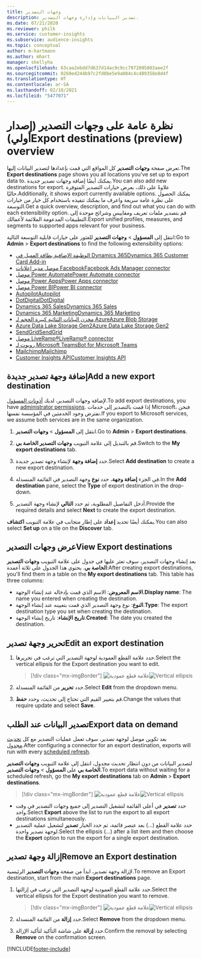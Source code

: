 ```yaml
---
title: وجهات التصدير
description: تصدير البيانات وإدارة وجهات التصدير.
ms.date: 07/21/2020
ms.reviewer: philk
ms.service: customer-insights
ms.subservice: audience-insights
ms.topic: conceptual
author: m-hartmann
ms.author: mhart
manager: shellyha
ms.openlocfilehash: 63caa2ebdd7d637d14ac9c9cc7972095803aee2f
ms.sourcegitcommit: 0260ed244b97c2fd0be5e9a084c4c489358e8d4f
ms.translationtype: HT
ms.contentlocale: ar-SA
ms.lasthandoff: 02/18/2021
ms.locfileid: "5477071"
---
```

# <a name="export-destinations-preview-overview"></a><span data-ttu-id="4fef9-103">نظرة عامة على وجهات التصدير (إصدار أولي)</span><span class="sxs-lookup"><span data-stu-id="4fef9-103">Export destinations (preview) overview</span></span>

<span data-ttu-id="4fef9-104">تعرض صفحة **وجهات التصدير** كل المواقع التي قمت بإعدادها لتصدير البيانات إليها.</span><span class="sxs-lookup"><span data-stu-id="4fef9-104">The **Export destinations** page shows you all locations you've set up to export data to.</span></span> <span data-ttu-id="4fef9-105">يمكنك أيضًا إضافة وجهات تصدير جديدة.</span><span class="sxs-lookup"><span data-stu-id="4fef9-105">You can also add new destinations for export.</span></span> <span data-ttu-id="4fef9-106">علاوةً على ذلك، يعرض خيارات التصدير المتوفرة حاليًا.</span><span class="sxs-lookup"><span data-stu-id="4fef9-106">Additionally, it shows export currently available options.</span></span> <span data-ttu-id="4fef9-107">يمكنك الحصول على نظرة عامة سريعة واعرف ما يمكنك تنفيذه باستخدام كل خيار من خيارات التوسعة.</span><span class="sxs-lookup"><span data-stu-id="4fef9-107">Get a quick overview, description, and find out what you can do with each extensibility option.</span></span> <span data-ttu-id="4fef9-108">قم بتصدير ملفات تعريف ومقاييس وشرائح موحدة إلى التطبيقات المدعومة الملائمة لأعمالك.</span><span class="sxs-lookup"><span data-stu-id="4fef9-108">Export unified profiles, measures, and segments to supported apps relevant for your business.</span></span>

<span data-ttu-id="4fef9-109">انتقل إلى **المسؤول** > **وجهات التصدير** للعثور على خيارات قابلية التوسعة التالية:</span><span class="sxs-lookup"><span data-stu-id="4fef9-109">Go to **Admin** > **Export destinations** to find the following extensibility options:</span></span>

- [<span data-ttu-id="4fef9-110">الوظيفة الإضافية بطاقة العميل في Dynamics 365</span><span class="sxs-lookup"><span data-stu-id="4fef9-110">Dynamics 365 Customer Card Add-in</span></span>](customer-card-add-in.md)
- [<span data-ttu-id="4fef9-111">موصل مدير إعلانات Facebook</span><span class="sxs-lookup"><span data-stu-id="4fef9-111">Facebook Ads Manager connector</span></span>](export-facebook.md)
- [<span data-ttu-id="4fef9-112">موصل Power Automate</span><span class="sxs-lookup"><span data-stu-id="4fef9-112">Power Automate connector</span></span>](export-power-automate.md)
- [<span data-ttu-id="4fef9-113">موصل Power Apps</span><span class="sxs-lookup"><span data-stu-id="4fef9-113">Power Apps connector</span></span>](export-power-apps.md)
- [<span data-ttu-id="4fef9-114">موصل Power BI</span><span class="sxs-lookup"><span data-stu-id="4fef9-114">Power BI connector</span></span>](export-power-bi.md)
- [<span data-ttu-id="4fef9-115">Autopilot</span><span class="sxs-lookup"><span data-stu-id="4fef9-115">Autopilot</span></span>](export-autopilot.md)
- [<span data-ttu-id="4fef9-116">DotDigital</span><span class="sxs-lookup"><span data-stu-id="4fef9-116">DotDigital</span></span>](export-dotdigital.md)
- [<span data-ttu-id="4fef9-117">Dynamics 365 Sales</span><span class="sxs-lookup"><span data-stu-id="4fef9-117">Dynamics 365 Sales</span></span>](export-dynamics365-sales.md)
- [<span data-ttu-id="4fef9-118">Dynamics 365 Marketing</span><span class="sxs-lookup"><span data-stu-id="4fef9-118">Dynamics 365 Marketing</span></span>](export-dynamics365-marketing.md)
- [<span data-ttu-id="4fef9-119">مخزن البيانات الثنائية كبيرة الحجم لـ Azure</span><span class="sxs-lookup"><span data-stu-id="4fef9-119">Azure Blob Storage</span></span>](export-azure-blob-storage.md)
- [<span data-ttu-id="4fef9-120">Azure Data Lake Storage Gen2</span><span class="sxs-lookup"><span data-stu-id="4fef9-120">Azure Data Lake Storage Gen2</span></span>](export-azure-data-lake-storage-gen2.md)
- [<span data-ttu-id="4fef9-121">SendGrid</span><span class="sxs-lookup"><span data-stu-id="4fef9-121">SendGrid</span></span>](export-sendgrid.md)
- [<span data-ttu-id="4fef9-122">موصل LiveRamp&reg;</span><span class="sxs-lookup"><span data-stu-id="4fef9-122">LiveRamp&reg; connector</span></span>](export-liveramp.md)
- [<span data-ttu-id="4fef9-123">روبوت لـ Microsoft Teams</span><span class="sxs-lookup"><span data-stu-id="4fef9-123">Bot for Microsoft Teams</span></span>](export-teams-bot.md)
- [<span data-ttu-id="4fef9-124">Mailchimp</span><span class="sxs-lookup"><span data-stu-id="4fef9-124">Mailchimp</span></span>](export-mailchimp.md)
- [<span data-ttu-id="4fef9-125">Customer Insights API</span><span class="sxs-lookup"><span data-stu-id="4fef9-125">Customer Insights API</span></span>](apis.md)

## <a name="add-a-new-export-destination"></a><span data-ttu-id="4fef9-126">إضافة وجهة تصدير جديدة</span><span class="sxs-lookup"><span data-stu-id="4fef9-126">Add a new export destination</span></span>

<span data-ttu-id="4fef9-127">لإضافة وجهات التصدير، لديك [أذونات المسؤول](permissions.md).</span><span class="sxs-lookup"><span data-stu-id="4fef9-127">To add export destinations, you have [administrator permissions](permissions.md).</span></span> <span data-ttu-id="4fef9-128">إذا قمت بالتصدير إلى خدمات Microsoft، فنحن نفترض وجود الخدمتين في المؤسسة نفسها.</span><span class="sxs-lookup"><span data-stu-id="4fef9-128">If you export to Microsoft services, we assume both services are in the same organization.</span></span>

1. <span data-ttu-id="4fef9-129">انتقل إلى **المسؤول** > **وجهات التصدير**.</span><span class="sxs-lookup"><span data-stu-id="4fef9-129">Go to **Admin** > **Export destinations**.</span></span>

1. <span data-ttu-id="4fef9-130">قم بالتبديل إلى علامة التبويب **وجهات التصدير الخاصة بي‬**.</span><span class="sxs-lookup"><span data-stu-id="4fef9-130">Switch to the **My export destinations** tab.</span></span>

1. <span data-ttu-id="4fef9-131">حدد **إضافة وجهة** لإنشاء وجهة تصدير جديدة.</span><span class="sxs-lookup"><span data-stu-id="4fef9-131">Select **Add destination** to create a new export destination.</span></span>

1. <span data-ttu-id="4fef9-132">في الجزء **إضافة وجهة**، حدد **نوع** وجهة التصدير في القائمة المنسدلة.</span><span class="sxs-lookup"><span data-stu-id="4fef9-132">In the **Add destination** pane, select the **Type** of export destination in the drop-down.</span></span>

1. <span data-ttu-id="4fef9-133">أدخل التفاصيل المطلوبة، ثم حدد **التالي** لإنشاء وجهة التصدير.</span><span class="sxs-lookup"><span data-stu-id="4fef9-133">Provide the required details and select **Next** to create the export destination.</span></span>

<span data-ttu-id="4fef9-134">يمكنك أيضًا تحديد **إعداد** على إطار متجانب في علامة التبويب **اكتشاف**.</span><span class="sxs-lookup"><span data-stu-id="4fef9-134">You can also select **Set up** on a tile on the **Discover** tab.</span></span>

## <a name="view-export-destinations"></a><span data-ttu-id="4fef9-135">عرض وجهات التصدير</span><span class="sxs-lookup"><span data-stu-id="4fef9-135">View Export destinations</span></span>

<span data-ttu-id="4fef9-136">بعد إنشاء وجهات التصدير، سوف تعثر عليها في جدول على علامة التبويب **وجهات التصدير الخاصة بي**. يحتوي هذا الجدول على ثلاثة أعمدة:</span><span class="sxs-lookup"><span data-stu-id="4fef9-136">After creating export destinations, you'll find them in a table on the **My export destinations** tab. This table has three columns:</span></span>

- <span data-ttu-id="4fef9-137">**الاسم المعروض**: الاسم الذي قمت بإدخاله عند إنشاء الوجهة.</span><span class="sxs-lookup"><span data-stu-id="4fef9-137">**Display name**: The name you entered when creating the destination.</span></span>
- <span data-ttu-id="4fef9-138">**النوع**: نوع وجهة التصدير الذي قمت بتعيينه عند إنشاء الوجهة.</span><span class="sxs-lookup"><span data-stu-id="4fef9-138">**Type**: The export destination type you set when creating the destination.</span></span>
- <span data-ttu-id="4fef9-139">**تاريخ الإنشاء**: تاريخ إنشاء الوجهة.</span><span class="sxs-lookup"><span data-stu-id="4fef9-139">**Created**: The date you created the destination.</span></span>

## <a name="edit-an-export-destination"></a><span data-ttu-id="4fef9-140">تحرير وجهة تصدير</span><span class="sxs-lookup"><span data-stu-id="4fef9-140">Edit an export destination</span></span>

1. <span data-ttu-id="4fef9-141">حدد علامة القطع العمودية لوجهة التصدير التي ترغب في تحريرها.</span><span class="sxs-lookup"><span data-stu-id="4fef9-141">Select the vertical ellipsis for the Export destination you want to edit.</span></span>

   > [!div class="mx-imgBorder"]
   > <span data-ttu-id="4fef9-142">![علامة قطع عمودية](media/export-destinations-page-ellipsis.png "علامة قطع عمودية")</span><span class="sxs-lookup"><span data-stu-id="4fef9-142">![Vertical ellipsis](media/export-destinations-page-ellipsis.png "Vertical ellipsis")</span></span>

1. <span data-ttu-id="4fef9-143">حدد **تحرير** من القائمة المنسدلة.</span><span class="sxs-lookup"><span data-stu-id="4fef9-143">Select **Edit** from the dropdown menu.</span></span>

1. <span data-ttu-id="4fef9-144">قم بتغيير القيم التي تحتاج إلى تحديث، وحدد **حفظ**.</span><span class="sxs-lookup"><span data-stu-id="4fef9-144">Change the values that require update and select **Save**.</span></span>

## <a name="export-data-on-demand"></a><span data-ttu-id="4fef9-145">تصدير البيانات عند الطلب</span><span class="sxs-lookup"><span data-stu-id="4fef9-145">Export data on demand</span></span>

<span data-ttu-id="4fef9-146">بعد تكوين موصل لوجهة تصدير، سوف تعمل عمليات التصدير مع كل [تحديث مجدول](system.md#schedule-tab).</span><span class="sxs-lookup"><span data-stu-id="4fef9-146">After configuring a connector for an export destination, exports will run with every [scheduled refresh](system.md#schedule-tab).</span></span>

<span data-ttu-id="4fef9-147">لتصدير البيانات من دون انتظار تحديث مجدول، انتقل إلى علامة التبويب **وجهات التصدير الخاصة بي** على **المسؤول** > **وجهات التصدير**.</span><span class="sxs-lookup"><span data-stu-id="4fef9-147">To export data without waiting for a scheduled refresh, go the **My export destinations** tab on **Admin** > **Export destinations**.</span></span>

> [!div class="mx-imgBorder"]
> <span data-ttu-id="4fef9-148">![علامة قطع عمودية](media/export-destinations-page-ellipsis.png "علامة قطع عمودية")</span><span class="sxs-lookup"><span data-stu-id="4fef9-148">![Vertical ellipsis](media/export-destinations-page-ellipsis.png "Vertical ellipsis")</span></span>

- <span data-ttu-id="4fef9-149">حدد **تصدير** في أعلى القائمة لتشغيل التصدير إلى جميع وجهات التصدير في وقت واحد.</span><span class="sxs-lookup"><span data-stu-id="4fef9-149">Select **Export** above the list to run the export to all export destinations simultaneously.</span></span>
- <span data-ttu-id="4fef9-150">حدد علامة القطع (...) بعد عنصر قائمة، ثم حدد الخيار **تصدير** لتشغيل عملية التصدير لوجهة تصدير واحدة.</span><span class="sxs-lookup"><span data-stu-id="4fef9-150">Select the ellipsis (...) after a list item and then choose the **Export** option to run the export for a single export destination.</span></span>

## <a name="remove-an-export-destination"></a><span data-ttu-id="4fef9-151">إزالة وجهة تصدير</span><span class="sxs-lookup"><span data-stu-id="4fef9-151">Remove an Export destination</span></span>

<span data-ttu-id="4fef9-152">لإزالة وجهة تصدير، ابدأ من صفحة **وجهات التصدير** الرئيسية.</span><span class="sxs-lookup"><span data-stu-id="4fef9-152">To remove an Export destination, start from the main **Export destinations** page.</span></span>

1. <span data-ttu-id="4fef9-153">حدد علامة القطع العمودية لوجهة التصدير التي ترغب في إزالتها.</span><span class="sxs-lookup"><span data-stu-id="4fef9-153">Select the vertical ellipsis for the Export destination you want to remove.</span></span>

   > [!div class="mx-imgBorder"]
   > <span data-ttu-id="4fef9-154">![علامة قطع عمودية](media/export-destinations-page-ellipsis.png "علامة قطع عمودية")</span><span class="sxs-lookup"><span data-stu-id="4fef9-154">![Vertical ellipsis](media/export-destinations-page-ellipsis.png "Vertical ellipsis")</span></span>

2. <span data-ttu-id="4fef9-155">حدد **إزالة** من القائمة المنسدلة.</span><span class="sxs-lookup"><span data-stu-id="4fef9-155">Select **Remove** from the dropdown menu.</span></span>

3. <span data-ttu-id="4fef9-156">حدد **إزالة** على شاشة التأكيد لتأكيد الإزالة.</span><span class="sxs-lookup"><span data-stu-id="4fef9-156">Confirm the removal by selecting **Remove** on the confirmation screen.</span></span>


[!INCLUDE[footer-include](../includes/footer-banner.md)]
